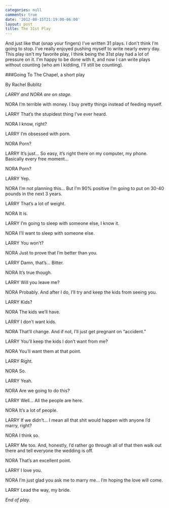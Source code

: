 ```yaml
---
categories: null
comments: true
date: '2012-08-15T21:19:00-06:00'
layout: post
title: The 31st Play
---
```


And just like that (snap your fingers) I've written 31 plays. I don't think I'm going to stop. I've really enjoyed pushing myself to write nearly every day. This play isn't my favorite play, I think being the 31st play had a lot of pressure on it. I'm happy to be done with it, and now I can write plays without counting (who am I kidding, I'll still be counting). 


###Going To The Chapel, a short play

By Rachel Bublitz


*LARRY and NORA are on stage.*

NORA
I’m terrible with money. I buy pretty things instead of feeding myself. 

LARRY
That’s the stupidest thing I’ve ever heard.

NORA
I know, right?

LARRY
I’m obsessed with porn.

NORA
Porn?

LARRY
It’s just... So easy, it’s right there on my computer, my phone. Basically every free moment...

NORA
Porn?

LARRY
Yep. 

NORA
I’m not planning this... But I’m 90% positive I’m going to put on 30-40 pounds in the next 3 years.

LARRY
That’s a lot of weight.

NORA
It is.

LARRY
I’m going to sleep with someone else, I know it.

NORA
I’ll want to sleep with someone else.

LARRY
You won’t?

NORA
Just to prove that I’m better than you.

LARRY
Damn, that’s... Bitter.

NORA
It’s true though.

LARRY
Will you leave me?

NORA
Probably. And after I do, I’ll try and keep the kids from seeing you.

LARRY
Kids?

NORA
The kids we’ll have.

LARRY
I don’t want kids.

NORA
That’ll change. And if not, I’ll just get pregnant on “accident.”

LARRY
You’ll keep the kids I don’t want from me?

NORA
You’ll want them at that point.

LARRY
Right.

NORA
So.

LARRY
Yeah.

NORA
Are we going to do this?

LARRY
Well... All the people are here.

NORA
It’s a lot of people.

LARRY
If we didn’t... I mean all that shit would happen with anyone I’d marry, right?

NORA
I think so.

LARRY
Me too. And, honestly, I’d rather go through all of that then walk out there and tell everyone the wedding is off.

NORA
That’s an excellent point.

LARRY
I love you.

NORA
I’m just glad you ask me to marry me... I’m hoping the love will come.

LARRY
Lead the way, my bride.

*End of play.*